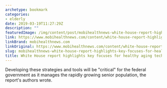 ```yaml
---
archetype: bookmark
categories:
- elderly
date: 2019-03-19T11:27:29Z
description: ""
featuredImage: /img/content/post/mobihealthnews-white-house-report-highlights-key-focuses-for-healthy-aging-tech-research.jpg
link: https://www.mobihealthnews.com/content/white-house-report-highlights-key-focuses-healthy-aging-tech-research
linkBrand: mobihealthnews.com
linkOriginal: https://www.mobihealthnews.com/content/white-house-report-highlights-key-focuses-healthy-aging-tech-research
slug: mobihealthnews-white-house-report-highlights-key-focuses-for-healthy-aging-tech-research
title: White House report highlights key focuses for healthy aging tech research
---
```

Developing these strategies and tools will be "critical" for the federal government as it manages the rapidly growing senior population, the report's authors wrote.